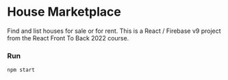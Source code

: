 # House Marketplace

Find and list houses for sale or for rent. This is a React / Firebase v9 project from the React Front To Back 2022 course.

### Run

```bash
npm start
```
